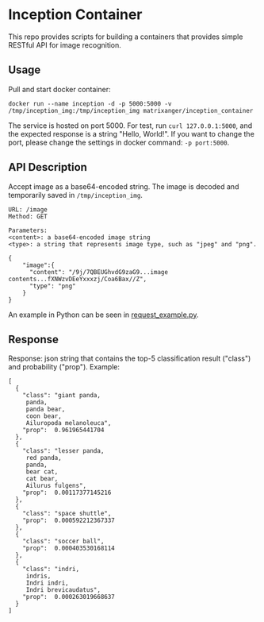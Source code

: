 # Inception Container

This repo provides scripts for building a containers that provides simple RESTful API for image recognition.

## Usage

Pull and start docker container:

```
docker run --name inception -d -p 5000:5000 -v /tmp/inception_img:/tmp/inception_img matrixanger/inception_container
```

The service is hosted on port 5000. For test, run `curl 127.0.0.1:5000`, and the expected response is a string "Hello, World!". If you want to change the port, please change the settings in docker command: `-p port:5000`. 

## API Description

Accept image as a base64-encoded string. The image is decoded and temporarily saved in `/tmp/inception_img`.

```
URL: /image
Method: GET

Parameters:
<content>: a base64-encoded image string
<type>: a string that represents image type, such as "jpeg" and "png".

{
    "image":{
      "content": "/9j/7QBEUGhvdG9zaG9...image contents...fXNWzvDEeYxxxzj/Coa6Bax//Z",
      "type": "png"
    }
}
```

An example in Python can be seen in [request_example.py](https://github.com/jzstark/inception_container/blob/master/request_example.py).

## Response

Response: json string that contains the top-5 classification result ("class") and probability ("prop"). Example:

```
[
  {
    "class": "giant panda,
     panda,
     panda bear,
     coon bear,
     Ailuropoda melanoleuca",
    "prop":  0.961965441704
  },
  {
    "class": "lesser panda,
     red panda,
     panda,
     bear cat,
     cat bear,
     Ailurus fulgens",
    "prop":  0.00117377145216
  },
  {
    "class": "space shuttle",
    "prop":  0.000592212367337
  },
  {
    "class": "soccer ball",
    "prop":  0.000403530168114
  },
  {
    "class": "indri,
     indris,
     Indri indri,
     Indri brevicaudatus",
    "prop":  0.000263019668637
  }
]
```
